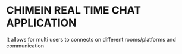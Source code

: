 # CHIMEIN REAL TIME CHAT APPLICATION
It allows for multi users to connects on different rooms/platforms and communication
